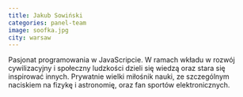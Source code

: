 ```yaml
---
title: Jakub Sowiński
categories: panel-team
image: soofka.jpg
city: warsaw
---
```

Pasjonat programowania w JavaScripcie. W ramach wkładu w rozwój cywilizacyjny i społeczny ludzkości dzieli się wiedzą oraz stara się inspirować innych. Prywatnie wielki miłośnik nauki, ze szczególnym naciskiem na fizykę i astronomię, oraz fan sportów elektronicznych.
